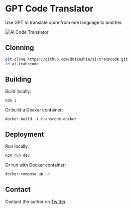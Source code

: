 # GPT Code Translator

Use GPT to translate code from one language to another.

![AI Code Translator](./public/screenshot.png)

## Clonning

```bash
git clone https://github.com/dmikushin/ai-transcode.git
cd ai-transcode
```

## Building

Build locally:

```bash
npm i
```

Or build a Docker container:

```
docker build -t transcode-docker .
```

## Deployment

Run locally:

```bash
npm run dev
```

Or run with Docker container:

```bash
docker-compose up -d
```

## Contact

Contact the author on [Twitter](https://twitter.com/mckaywrigley).
